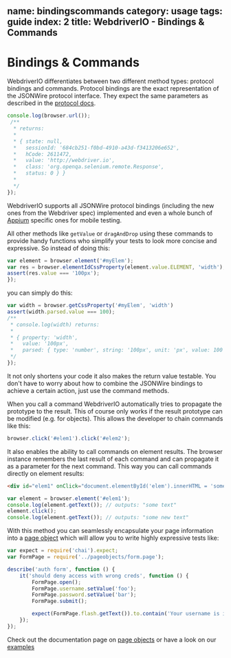 name: bindingscommands
category: usage
tags: guide
index: 2
title: WebdriverIO - Bindings & Commands
---

Bindings & Commands
=====================

WebdriverIO differentiates between two different method types: protocol bindings and commands. Protocol bindings are the exact representation of the JSONWire protocol interface. They expect the same parameters as described in the [protocol docs](https://github.com/SeleniumHQ/selenium/wiki/JsonWireProtocol).

```js
console.log(browser.url());
 /**
  * returns:
  *
  * { state: null,
  *   sessionId: '684cb251-f0bd-4910-a43d-f3413206e652',
  *   hCode: 2611472,
  *   value: 'http://webdriver.io',
  *   class: 'org.openqa.selenium.remote.Response',
  *   status: 0 } }
  *
  */
});
```

WebdriverIO supports all JSONWire protocol bindings (including the new ones from the Webdriver spec) implemented and even a whole bunch of [Appium](http://appium.io/) specific ones for mobile testing.

All other methods like `getValue` or `dragAndDrop` using these commands to provide handy functions who simplify your tests to look more concise and expressive. So instead of doing this:

```js
var element = browser.element('#myElem');
var res = browser.elementIdCssProperty(element.value.ELEMENT, 'width');
assert(res.value === '100px');
});
```

you can simply do this:

```js
var width = browser.getCssProperty('#myElem', 'width')
assert(width.parsed.value === 100);
/**
 * console.log(width) returns:
 *
 * { property: 'width',
 *   value: '100px',
 *   parsed: { type: 'number', string: '100px', unit: 'px', value: 100 } }
 */
});
```

It not only shortens your code it also makes the return value testable. You don't have to worry about how to combine the JSONWire bindings to achieve a certain action, just use the command methods.

When you call a command WebdriverIO automatically tries to propagate the prototype to the result. This of course only works if the result prototype can be modified (e.g. for objects). This allows the developer to chain commands like this:

```js
browser.click('#elem1').click('#elem2');
```

It also enables the ability to call commands on element results. The browser instance remembers the last result of each command and can propagate it as a parameter for the next command. This way you can call commands directly on element results:

```html
<div id="elem1" onClick="document.elementById('elem').innerHTML = 'some new text'">some text</div>
```

```js
var element = browser.element('#elem1');
console.log(element.getText()); // outputs: "some text"
element.click();
console.log(element.getText()); // outputs: "some new text"
```

With this method you can seamlessly encapsulate your page information into a [page object](http://webdriver.io/guide/testrunner/pageobjects.html) which will allow you to write highly expressive tests like:

```js
var expect = require('chai').expect;
var FormPage = require('../pageobjects/form.page');

describe('auth form', function () {
    it('should deny access with wrong creds', function () {
        FormPage.open();
        FormPage.username.setValue('foo');
        FormPage.password.setValue('bar');
        FormPage.submit();

        expect(FormPage.flash.getText()).to.contain('Your username is invalid!');
    });
});
```

Check out the documentation page on [page objects](http://webdriver.io/guide/testrunner/pageobjects.html) or have a look on our [examples](https://github.com/webdriverio/webdriverio/tree/master/examples/pageobject)
